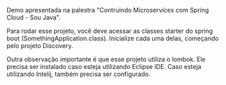 Demo apresentada na palestra "Contruindo Microservices com Spring Cloud - Sou Java".

Para rodar esse projeto, você deve acessar as classes starter do spring boot (SomethingApplication.class). Inicialize cada uma delas, começando pelo projeto Discovery.

Outra observação importante é que esse projeto utiliza o lombok. Ele precisa ser instalado caso esteja utilizando Eclipse IDE. Caso esteja utilizando Intelij, também precisa ser configurado.
